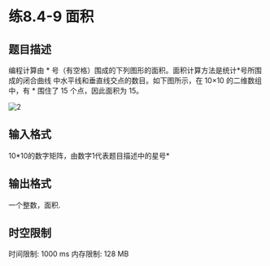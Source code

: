# 练8.4-9 面积

## 题目描述

编程计算由 * 号（有空格）围成的下列图形的面积。面积计算方法是统计*号所围成的闭合曲线 中水平线和垂直线交点的数目。如下图所示，在 10×10 的二维数组中，有 * 围住了 15 个点，因此面积为 15。


![2](https://cdn.luogu.com.cn/upload/image_hosting/n7ieip2c.png)

## 输入格式

10*10的数字矩阵，由数字1代表题目描述中的星号\*

## 输出格式

一个整数，面积.

## 时空限制

时间限制: 1000 ms
内存限制: 128 MB
